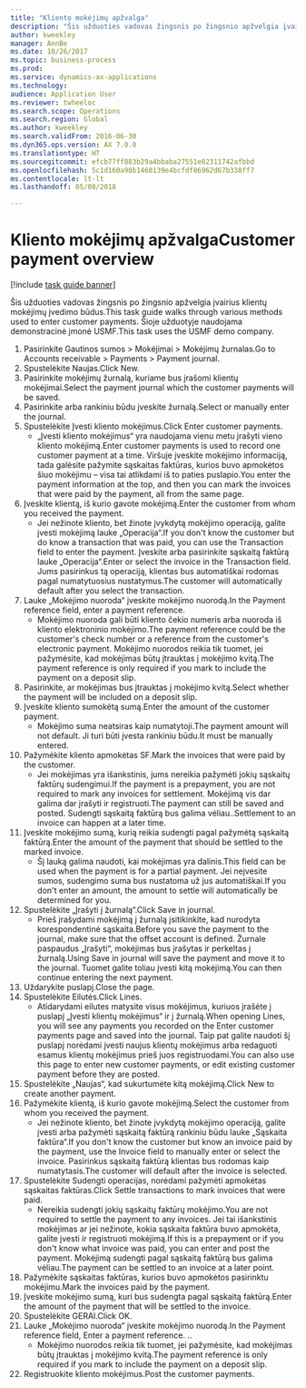 ```yaml
--- 
title: "Kliento mokėjimų apžvalga"
description: "Šis užduoties vadovas žingsnis po žingsnio apžvelgia įvairius klientų mokėjimų įvedimo būdus."
author: kweekley
manager: AnnBe
ms.date: 10/26/2017
ms.topic: business-process
ms.prod: 
ms.service: dynamics-ax-applications
ms.technology: 
audience: Application User
ms.reviewer: twheeloc
ms.search.scope: Operations
ms.search.region: Global
ms.author: kweekley
ms.search.validFrom: 2016-06-30
ms.dyn365.ops.version: AX 7.0.0
ms.translationtype: HT
ms.sourcegitcommit: efcb77ff883b29a4bbaba27551e02311742afbbd
ms.openlocfilehash: 5c1d160a98b1460139e4bcfdf86962d67b338ff7
ms.contentlocale: lt-lt
ms.lasthandoff: 05/08/2018

---
```

# <a name="customer-payment-overview"></a><span data-ttu-id="0735c-103">Kliento mokėjimų apžvalga</span><span class="sxs-lookup"><span data-stu-id="0735c-103">Customer payment overview</span></span>

[!include [task guide banner](../../includes/task-guide-banner.md)]

<span data-ttu-id="0735c-104">Šis užduoties vadovas žingsnis po žingsnio apžvelgia įvairius klientų mokėjimų įvedimo būdus.</span><span class="sxs-lookup"><span data-stu-id="0735c-104">This task guide walks through various methods used to enter customer payments.</span></span> <span data-ttu-id="0735c-105">Šioje užduotyje naudojama demonstracinė įmonė USMF.</span><span class="sxs-lookup"><span data-stu-id="0735c-105">This task uses the USMF demo company.</span></span>

1. <span data-ttu-id="0735c-106">Pasirinkite Gautinos sumos > Mokėjimai > Mokėjimų žurnalas.</span><span class="sxs-lookup"><span data-stu-id="0735c-106">Go to Accounts receivable > Payments > Payment journal.</span></span>
2. <span data-ttu-id="0735c-107">Spustelėkite Naujas.</span><span class="sxs-lookup"><span data-stu-id="0735c-107">Click New.</span></span>
3. <span data-ttu-id="0735c-108">Pasirinkite mokėjimų žurnalą, kuriame bus įrašomi klientų mokėjimai.</span><span class="sxs-lookup"><span data-stu-id="0735c-108">Select the payment journal which the customer payments will be saved.</span></span>
4. <span data-ttu-id="0735c-109">Pasirinkite arba rankiniu būdu įveskite žurnalą.</span><span class="sxs-lookup"><span data-stu-id="0735c-109">Select or manually enter the journal.</span></span>
5. <span data-ttu-id="0735c-110">Spustelėkite Įvesti kliento mokėjimus.</span><span class="sxs-lookup"><span data-stu-id="0735c-110">Click Enter customer payments.</span></span>
    * <span data-ttu-id="0735c-111">„Įvesti kliento mokėjimus“ yra naudojama vienu metu įrašyti vieno kliento mokėjimą.</span><span class="sxs-lookup"><span data-stu-id="0735c-111">Enter customer payments is used to record one customer payment at a time.</span></span> <span data-ttu-id="0735c-112">Viršuje įveskite mokėjimo informaciją, tada galėsite pažymite sąskaitas faktūras, kurios buvo apmokėtos šiuo mokėjimu – visa tai atlikdami iš to paties puslapio.</span><span class="sxs-lookup"><span data-stu-id="0735c-112">You enter the payment information at the top, and then you can mark the invoices that were paid by the payment, all from the same page.</span></span>  
6. <span data-ttu-id="0735c-113">Įveskite klientą, iš kurio gavote mokėjimą.</span><span class="sxs-lookup"><span data-stu-id="0735c-113">Enter the customer from whom you received the payment.</span></span>
    * <span data-ttu-id="0735c-114">Jei nežinote kliento, bet žinote įvykdytą mokėjimo operaciją, galite įvesti mokėjimą lauke „Operacija“.</span><span class="sxs-lookup"><span data-stu-id="0735c-114">If you don't know the customer but do know a transaction that was paid, you can use the Transaction field to enter the payment.</span></span> <span data-ttu-id="0735c-115">Įveskite arba pasirinkite sąskaitą faktūrą lauke „Operacija“.</span><span class="sxs-lookup"><span data-stu-id="0735c-115">Enter or select the invoice in the Transaction field.</span></span> <span data-ttu-id="0735c-116">Jums pasirinkus tą operaciją, klientas bus automatiškai rodomas pagal numatytuosius nustatymus.</span><span class="sxs-lookup"><span data-stu-id="0735c-116">The customer will automatically default after you select the transaction.</span></span>  
7. <span data-ttu-id="0735c-117">Lauke „Mokėjimo nuoroda“ įveskite mokėjimo nuorodą.</span><span class="sxs-lookup"><span data-stu-id="0735c-117">In the Payment reference field, enter a payment reference.</span></span>
    * <span data-ttu-id="0735c-118">Mokėjimo nuoroda gali būti kliento čekio numeris arba nuoroda iš kliento elektroninio mokėjimo.</span><span class="sxs-lookup"><span data-stu-id="0735c-118">The payment reference could be the customer's check number or a reference from the customer's electronic payment.</span></span> <span data-ttu-id="0735c-119">Mokėjimo nuorodos reikia tik tuomet, jei pažymėsite, kad mokėjimas būtų įtrauktas į mokėjimo kvitą.</span><span class="sxs-lookup"><span data-stu-id="0735c-119">The payment reference is only required if you mark to include the payment on a deposit slip.</span></span>  
8. <span data-ttu-id="0735c-120">Pasirinkite, ar mokėjimas bus įtrauktas į mokėjimo kvitą.</span><span class="sxs-lookup"><span data-stu-id="0735c-120">Select whether the payment will be included on a deposit slip.</span></span> 
9. <span data-ttu-id="0735c-121">Įveskite kliento sumokėtą sumą.</span><span class="sxs-lookup"><span data-stu-id="0735c-121">Enter the amount of the customer payment.</span></span>
    * <span data-ttu-id="0735c-122">Mokėjimo suma neatsiras kaip numatytoji.</span><span class="sxs-lookup"><span data-stu-id="0735c-122">The payment amount will not default.</span></span> <span data-ttu-id="0735c-123">Ji turi būti įvesta rankiniu būdu.</span><span class="sxs-lookup"><span data-stu-id="0735c-123">It must be manually entered.</span></span>  
10. <span data-ttu-id="0735c-124">Pažymėkite kliento apmokėtas SF.</span><span class="sxs-lookup"><span data-stu-id="0735c-124">Mark the invoices that were paid by the customer.</span></span>
    * <span data-ttu-id="0735c-125">Jei mokėjimas yra išankstinis, jums nereikia pažymėti jokių sąskaitų faktūrų sudengimui.</span><span class="sxs-lookup"><span data-stu-id="0735c-125">If the payment is a prepayment, you are not required to mark any invoices for settlement.</span></span> <span data-ttu-id="0735c-126">Mokėjimą vis dar galima dar įrašyti ir registruoti.</span><span class="sxs-lookup"><span data-stu-id="0735c-126">The payment can still be saved and posted.</span></span> <span data-ttu-id="0735c-127">Sudengti sąskaitą faktūrą bus galima vėliau..</span><span class="sxs-lookup"><span data-stu-id="0735c-127">Settlement to an invoice can happen at a later time.</span></span>  
11. <span data-ttu-id="0735c-128">Įveskite mokėjimo sumą, kurią reikia sudengti pagal pažymėtą sąskaitą faktūrą.</span><span class="sxs-lookup"><span data-stu-id="0735c-128">Enter the amount of the payment that should be settled to the marked invoice.</span></span> 
    * <span data-ttu-id="0735c-129">Šį lauką galima naudoti, kai mokėjimas yra dalinis.</span><span class="sxs-lookup"><span data-stu-id="0735c-129">This field can be used when the payment is for a partial payment.</span></span> <span data-ttu-id="0735c-130">Jei neįvesite sumos, sudengimo suma bus nustatoma už jus automatiškai.</span><span class="sxs-lookup"><span data-stu-id="0735c-130">If you don't enter an amount, the amount to settle will automatically be determined for you.</span></span>  
12. <span data-ttu-id="0735c-131">Spustelėkite „Įrašyti į žurnalą“.</span><span class="sxs-lookup"><span data-stu-id="0735c-131">Click Save in journal.</span></span>
    * <span data-ttu-id="0735c-132">Prieš įrašydami mokėjimą į žurnalą įsitikinkite, kad nurodyta korespondentinė sąskaita.</span><span class="sxs-lookup"><span data-stu-id="0735c-132">Before you save the payment to the journal, make sure that the offset account is defined.</span></span> <span data-ttu-id="0735c-133">Žurnale paspaudus „Įrašyti“, mokėjimas bus įrašytas ir perkeltas į žurnalą.</span><span class="sxs-lookup"><span data-stu-id="0735c-133">Using Save in journal will save the payment and move it to the journal.</span></span> <span data-ttu-id="0735c-134">Tuomet galite toliau įvesti kitą mokėjimą.</span><span class="sxs-lookup"><span data-stu-id="0735c-134">You can then continue entering the next payment.</span></span>  
13. <span data-ttu-id="0735c-135">Uždarykite puslapį.</span><span class="sxs-lookup"><span data-stu-id="0735c-135">Close the page.</span></span>
14. <span data-ttu-id="0735c-136">Spustelėkite Eilutės.</span><span class="sxs-lookup"><span data-stu-id="0735c-136">Click Lines.</span></span>
    * <span data-ttu-id="0735c-137">Atidarydami eilutes matysite visus mokėjimus, kuriuos įrašėte į puslapį „Įvesti klientų mokėjimus“ ir į žurnalą.</span><span class="sxs-lookup"><span data-stu-id="0735c-137">When opening Lines, you will see any payments you recorded on the Enter customer payments page and saved into the journal.</span></span> <span data-ttu-id="0735c-138">Taip pat galite naudoti šį puslapį norėdami įvesti naujus klientų mokėjimus arba redaguoti esamus klientų mokėjimus prieš juos registruodami.</span><span class="sxs-lookup"><span data-stu-id="0735c-138">You can also use this page to enter new customer payments, or edit existing customer payment before they are posted.</span></span>  
15. <span data-ttu-id="0735c-139">Spustelėkite „Naujas“, kad sukurtumėte kitą mokėjimą.</span><span class="sxs-lookup"><span data-stu-id="0735c-139">Click New to create another payment.</span></span> 
16. <span data-ttu-id="0735c-140">Pažymėkite klientą, iš kurio gavote mokėjimą.</span><span class="sxs-lookup"><span data-stu-id="0735c-140">Select the customer from whom you received the payment.</span></span>
    * <span data-ttu-id="0735c-141">Jei nežinote kliento, bet žinote įvykdytą mokėjimo operaciją, galite įvesti arba pažymėti sąskaitą faktūrą rankiniu būdu lauke „Sąskaita faktūra“.</span><span class="sxs-lookup"><span data-stu-id="0735c-141">If you don't know the customer but know an invoice paid by the payment, use the Invoice field to manually enter or select the invoice.</span></span> <span data-ttu-id="0735c-142">Pasirinkus sąskaitą faktūrą klientas bus rodomas kaip numatytasis.</span><span class="sxs-lookup"><span data-stu-id="0735c-142">The customer will default after the invoice is selected.</span></span>  
17. <span data-ttu-id="0735c-143">Spustelėkite Sudengti operacijas, norėdami pažymėti apmokėtas sąskaitas faktūras.</span><span class="sxs-lookup"><span data-stu-id="0735c-143">Click Settle transactions to mark invoices that were paid.</span></span>
    * <span data-ttu-id="0735c-144">Nereikia sudengti jokių sąskaitų faktūrų mokėjimo.</span><span class="sxs-lookup"><span data-stu-id="0735c-144">You are not required to settle the payment to any invoices.</span></span> <span data-ttu-id="0735c-145">Jei tai išankstinis mokėjimas ar jei nežinote, kokia sąskaita faktūra buvo apmokėta, galite įvesti ir registruoti mokėjimą.</span><span class="sxs-lookup"><span data-stu-id="0735c-145">If this is a prepayment or if you don't know what invoice was paid, you can enter and post the payment.</span></span> <span data-ttu-id="0735c-146">Mokėjimą sudengti pagal sąskaitą faktūrą bus galima vėliau.</span><span class="sxs-lookup"><span data-stu-id="0735c-146">The payment can be settled to an invoice at a later point.</span></span>  
18. <span data-ttu-id="0735c-147">Pažymėkite sąskaitas faktūras, kurios buvo apmokėtos pasirinktu mokėjimu.</span><span class="sxs-lookup"><span data-stu-id="0735c-147">Mark the invoices paid by the payment.</span></span> 
19. <span data-ttu-id="0735c-148">Įveskite mokėjimo sumą, kuri bus sudengta pagal sąskaitą faktūrą.</span><span class="sxs-lookup"><span data-stu-id="0735c-148">Enter the amount of the payment that will be settled to the invoice.</span></span>
20. <span data-ttu-id="0735c-149">Spustelėkite GERAI.</span><span class="sxs-lookup"><span data-stu-id="0735c-149">Click OK.</span></span>
21. <span data-ttu-id="0735c-150">Lauke „Mokėjimo nuoroda“ įveskite mokėjimo nuorodą.</span><span class="sxs-lookup"><span data-stu-id="0735c-150">In the Payment reference field, Enter a payment reference.</span></span> <span data-ttu-id="0735c-151">.</span><span class="sxs-lookup"><span data-stu-id="0735c-151">.</span></span>
    * <span data-ttu-id="0735c-152">Mokėjimo nuorodos reikia tik tuomet, jei pažymėsite, kad mokėjimas būtų įtrauktas į mokėjimo kvitą.</span><span class="sxs-lookup"><span data-stu-id="0735c-152">The payment reference is only required if you mark to include the payment on a deposit slip.</span></span>  
22. <span data-ttu-id="0735c-153">Registruokite kliento mokėjimus.</span><span class="sxs-lookup"><span data-stu-id="0735c-153">Post the customer payments.</span></span> 


